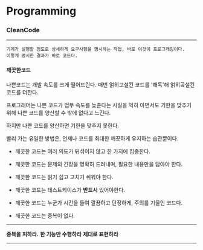 # Programming
### CleanCode

---

    기계가 실행할 정도로 상세하게 요구사항을 명시하는 작업, 바로 이것이 프로그래밍이다.
    이렇게 명시한 결과가 바로 코드다.

#### 깨끗한코드

나쁜코드는 개발 속도를 크게 떨어뜨린다. 매번 얽히고설킨 코드를 '해독'해 얽히곸설킨 코드를 더한다.

프로그래머는 나쁜 코드가 업무 속도를 늦춘다는 사실을 익히 아면서도 기한을 맞추기 위해 나쁜 코드를 양산할 수 밖에 없다고 느긴다.

하지만 나쁜 코드를 양산하면 기한을 맞추지 못한다.

빨리 가는 유일한 방법은, 언제나 코드를 최대한 깨끗하게 유지하는 습관뿐이다.

* 깨끗한 코드는 여러 의도가 뒤섞이지 않고 한 가지에 집중한다.

* 깨끗한 코드는 문제의 긴장을 명확히 드러내며, 필요한 내용만을 담아야 한다.

* 깨끗한 코드는 읽기 쉽고 고치기 쉬워야 한다.

* 깨끗한 코드는 테스트케이스가 **반드시** 있어야한다.

* 깨끗한 코드는 누군가 시간을 들여 깔끔하고 단정하게, 주의를 기울인 코드다.

* 깨끗한 코드는 중복이 없다.

---

**중복을 피하라.** **한 기능만 수행하라** **제대로 표현하라**

---